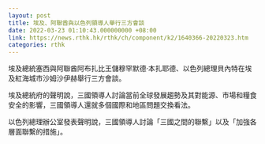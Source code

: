 ```yaml
---
layout: post
title: 埃及、阿聯酋與以色列領導人舉行三方會談
date: 2022-03-23 01:10:43.000000000 +08:00
link: https://news.rthk.hk/rthk/ch/component/k2/1640366-20220323.htm
categories: rthk
---
```


埃及總統塞西與阿聯酋阿布扎比王儲穆罕默德·本扎耶德、以色列總理貝內特在埃及紅海城市沙姆沙伊赫舉行三方會談。

埃及總統府的聲明說，三國領導人討論當前全球發展趨勢及其對能源、市場和糧食安全的影響，三國領導人還就多個國際和地區問題交換看法。

以色列總理辦公室發表聲明說，三國領導人討論「三國之間的聯繫」以及「加強各層面聯繫的措施」。
